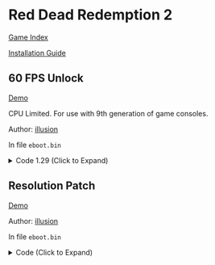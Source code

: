 # Red Dead Redemption 2

[Game Index](README.md#games)

[Installation Guide](https://illusion0001.github.io/install-instructions/)

## 60 FPS Unlock

[Demo](https://youtu.be/r5aY2vHjB_8)

CPU Limited. For use with 9th generation of game consoles.

Author: [illusion](https://twitter.com/illusion0002)

In file `eboot.bin`

<details>
<summary>Code 1.29 (Click to Expand)</summary>

```
0x538EB57 BE 00 00 00 00
```

</details>

## Resolution Patch

[Demo](https://youtu.be/r5aY2vHjB_8)

Author: [illusion](https://twitter.com/illusion0002)

In file `eboot.bin`

<details>
<summary>Code (Click to Expand)</summary>

```
# Base
# Do not apply this on Neo as it will cause a blackscreen.
80 07 00 00 38 04 00 00 3C 00 00 00 01 00 00 00 00 0F 00 00 70 08 00 00 3C 00 00 00 01 00 00 00
# 1920x1080 -> 1280x720
00 05 00 00 D0 02 00 00 3C 00 00 00 01 00 00 00 00 0F 00 00 70 08 00 00 3C 00 00 00 01 00 00 00
```

</details>
